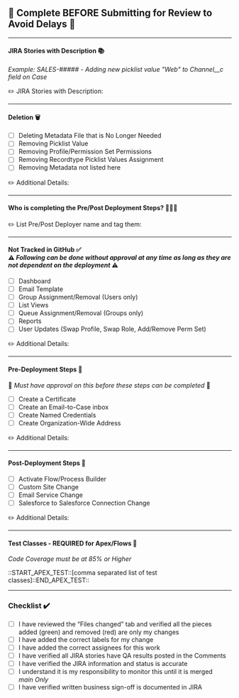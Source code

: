 ## 🚨 Complete BEFORE Submitting for Review to Avoid Delays 🚨


---

#### JIRA Stories with Description 📚 <br/>
_Example: SALES-##### - Adding new picklist value "Web" to Channel__c field on Case_<br/>

✏️ JIRA Stories with Description:

---
#### Deletion 🗑️ 
- [ ] Deleting Metadata File that is No Longer Needed
- [ ] Removing Picklist Value
- [ ] Removing Profile/Permission Set Permissions
- [ ] Removing Recordtype Picklist Values Assignment
- [ ] Removing Metadata not listed here

✏️ Additional Details:

---
#### Who is completing the Pre/Post Deployment Steps? 👷👷‍♂️ <br/>

✏️ List Pre/Post Deployer name and tag them:

---
#### Not Tracked in GitHub ✅ <br/> ⚠️ _Following can be done without approval at any time as long as they are not dependent on the deployment_ ⚠️<br/>
- [ ] Dashboard
- [ ] Email Template
- [ ] Group Assignment/Removal (Users only)
- [ ] List Views
- [ ] Queue Assignment/Removal (Groups only)
- [ ] Reports
- [ ] User Updates (Swap Profile, Swap Role, Add/Remove Perm Set)

✏️ Additional Details:

---
#### Pre-Deployment Steps 🔨 <br/> 
🛑 _Must have approval on this before these steps can be completed_ 🛑<br/>
- [ ] Create a Certificate
- [ ] Create an Email-to-Case inbox
- [ ] Create Named Credentials
- [ ] Create Organization-Wide Address

✏️ Additional Details:

---
#### Post-Deployment Steps 🚧
- [ ] Activate Flow/Process Builder
- [ ] Custom Site Change
- [ ] Email Service Change
- [ ] Salesforce to Salesforce Connection Change

✏️ Additional Details:

---
#### Test Classes - REQUIRED for Apex/Flows 🚧
_Code Coverage must be at 85% or Higher_ 

::START_APEX_TEST::[comma separated list of test classes]::END_APEX_TEST::

---
### Checklist ✔️
- [ ] I have reviewed the “Files changed” tab and verified all the pieces added (green) and removed (red) are only my changes 
- [ ] I have added the correct labels for my change
- [ ] I have added the correct assignees for this work
- [ ] I have verified all JIRA stories have QA results posted in the Comments
- [ ] I have verified the JIRA information and status is accurate
- [ ] I understand it is my responsibility to monitor this until it is merged<br/>
_main Only_
- [ ] I have verified written business sign-off is documented in JIRA
